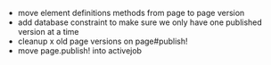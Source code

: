 - move element definitions methods from page to page version
- add database constraint to make sure we only have one published version at a time
- cleanup x old page versions on page#publish!
- move page.publish! into activejob
